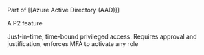 Part of [[Azure Active Directory (AAD)]]

A P2 feature

Just-in-time, time-bound privileged access. Requires approval and justification, enforces MFA to activate any role
